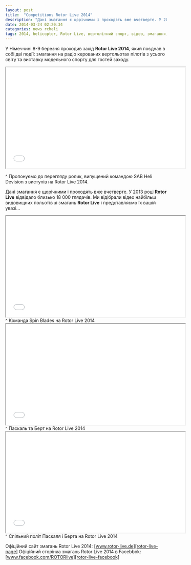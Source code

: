 ```yaml
---
layout: post
title:  "Competitions Rotor Live 2014"
description: "Дані змагання є щорічними і проходять вже вчетверте. У 2013 році Rotor Live відвідало близько 18 000 глядачів. Ми відібрали відео найбільш видовищних польотів зі змагань Rotor Live і представляємо їх вашій увазі."
date: 2014-03-24 02:20:34
categories: news rcheli
tags: 2014, helicopter, Rotor Live, вертолітний спорт, відео, змагання, новини, події, 
---
```


У Німеччині 8-9 березня проходив захід **Rotor Live 2014**, який поєднав в собі дві події: змагання на радіо керованих вертольотах пілотів з усього світу та виставку модельного спорту для гостей заходу.

<iframe width="560" height="315" src="//www.youtube.com/embed/mTokq44dkkQ" allowfullscreen></iframe>

^ Пропонуємо до перегляду ролик, випущений командою SAB Heli Devision з виступів на Rotor Live 2014.

Дані змагання є щорічними і проходять вже вчетверте. У 2013 році <strong>Rotor Live</strong> відвідало близько 18 000 глядачів. Ми відібрали відео найбільш видовищних польотів зі змагань <strong>Rotor Live</strong> і представляємо їх вашій увазі...

<iframe width="560" height="315" src="//www.youtube.com/embed/tJ0Ea6SKS7c" allowfullscreen></iframe>
^ Команда Spin Blades на Rotor Live 2014

<iframe width="560" height="315" src="//www.youtube.com/embed/8xipXqSGL3U" allowfullscreen></iframe>
^ Паскаль та Берт на Rotor Live 2014

<iframe width="560" height="315" src="//www.youtube.com/embed/P-XNZYaWkPg" allowfullscreen></iframe>
^ Спільний політ Паскаля і Берта на Rotor Live 2014

Офіційний сайт змагань Rotor Live 2014: [www.rotor-live.de][rotor-live-page]
Офіційний сторінка змагань Rotor Live 2014 в Facebbok: [www.facebook.com/ROTORlive][rotor-live-facebook]

[rotor-live-page]: http://www.rotor-live.de/wp/
[rotor-live-facebook]: https://www.facebook.com/ROTORlive
